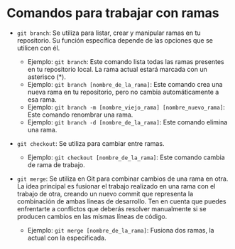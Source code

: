 # Comandos para trabajar con ramas

- `git branch`: Se utiliza para listar, crear y manipular ramas en tu repositorio. Su función específica depende de las opciones que se utilicen con él.

  - Ejemplo: `git branch`: Este comando lista todas las ramas presentes en tu repositorio local. La rama actual estará marcada con un asterisco (\*).
  - Ejemplo: `git branch [nombre_de_la_rama]`: Este comando crea una nueva rama en tu repositorio, pero no cambia automáticamente a esa rama.
  - Ejemplo: `git branch -m [nombre_viejo_rama] [nombre_nuevo_rama]`: Este comando renombrar una rama.
  - Ejemplo: `git branch -d [nombre_de_la_rama]`: Este comando elimina una rama.

- `git checkout`: Se utiliza para cambiar entre ramas.

  - Ejemplo: `git checkout [nombre_de_la_rama]`: Este comando cambia de rama de trabajo.

- `git merge`: Se utiliza en Git para combinar cambios de una rama en otra. La idea principal es fusionar el trabajo realizado en una rama con el trabajo de otra, creando un nuevo commit que representa la combinación de ambas líneas de desarrollo. Ten en cuenta que puedes enfrentarte a conflictos que deberás resolver manualmente si se producen cambios en las mismas líneas de código.
  - Ejemplo: `git merge [nombre_de_la_rama]`: Fusiona dos ramas, la actual con la especificada.
